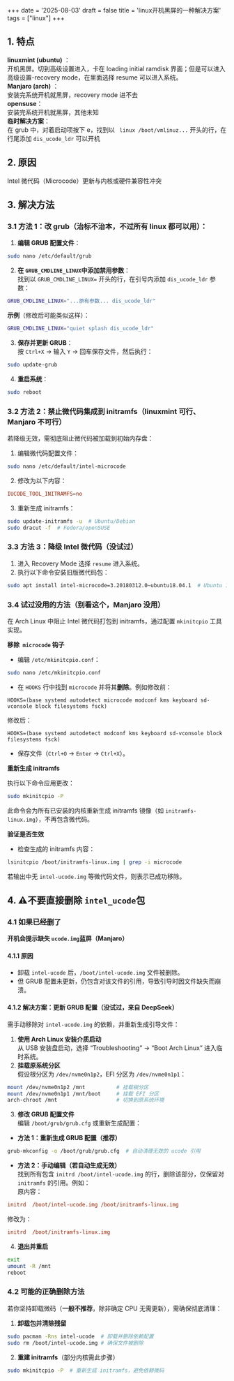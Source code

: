 +++
date = '2025-08-03'
draft = false
title = 'linux开机黑屏的一种解决方案'
tags = ["linux"]
+++
## 1. 特点

**linuxmint (ubuntu)** ：  
开机黑屏。切到高级设置进入，卡在 loading initial ramdisk 界面；但是可以进入高级设置-recovery mode，在里面选择 resume 可以进入系统。  
**Manjaro (arch)** ：  
安装完系统开机就黑屏，recovery mode 进不去  
**opensuse**：  
安装完系统开机就黑屏，其他未知  
**临时解决方案**：  
在 grub 中，对着启动项按下 e，找到以 ` linux /boot/vmlinuz...` 开头的行，在行尾添加 `dis_ucode_ldr` 可以开机
## 2. 原因
Intel 微代码（Microcode）更新与内核或硬件兼容性冲突
## 3. 解决方法
### 3.1 方法 1：改 grub（治标不治本，不过所有 linux 都可以用）：
1. **编辑 GRUB 配置文件**：

```bash
sudo nano /etc/default/grub
```
2. **在**​**​ `GRUB_CMDLINE_LINUX` ​**​**中添加禁用参数**：  
找到以 `GRUB_CMDLINE_LINUX=` 开头的行，在引号内添加 `dis_ucode_ldr` 参数：

```bash
GRUB_CMDLINE_LINUX="...原有参数... dis_ucode_ldr"
```

**示例**（修改后可能类似这样）：

```bash
GRUB_CMDLINE_LINUX="quiet splash dis_ucode_ldr"
```
3. **保存并更新 GRUB**：  
按 `Ctrl+X` → 输入 `Y` → 回车保存文件，然后执行：

```bash
sudo update-grub
```
4. **重启系统**：

```bash
sudo reboot
```

### 3.2 **方法 2：禁止微代码集成到 initramfs**（linuxmint 可行、Manjaro 不可行）

若降级无效，需彻底阻止微代码被加载到初始内存盘：

1. 编辑微代码配置文件：

```bash
sudo nano /etc/default/intel-microcode
```
2. 修改为以下内容：

```conf
IUCODE_TOOL_INITRAMFS=no
```
3. 重新生成 initramfs：

```bash
sudo update-initramfs -u  # Ubuntu/Debian
sudo dracut -f  # Fedora/openSUSE
```

### 3.3 **方法 3：降级 Intel 微代码**（没试过）

1. 进入 Recovery Mode 选择 `resume` 进入系统。
2. 执行以下命令安装旧版微代码包：

```bash
sudo apt install intel-microcode=3.20180312.0~ubuntu18.04.1  # Ubuntu 18.04 示例版本

```

### 3.4 试过没用的方法（别看这个，Manjaro 没用）

在 Arch Linux 中阻止 Intel 微代码打包到 initramfs，通过配置 `mkinitcpio` 工具实现。

**移除** **​ `microcode` ​**​ **钩子**

- 编辑 `/etc/mkinitcpio.conf`：

```bash
sudo nano /etc/mkinitcpio.conf
```
- 在 `HOOKS` 行中找到 `microcode` 并将其**删除**。例如修改前：

```
HOOKS=(base systemd autodetect microcode modconf kms keyboard sd-vconsole block filesystems fsck)
```

修改后：

```
HOOKS=(base systemd autodetect modconf kms keyboard sd-vconsole block filesystems fsck)
```
- 保存文件（`Ctrl+O` → `Enter` → `Ctrl+X`）。

**重新生成 initramfs**

执行以下命令应用更改：

```bash
sudo mkinitcpio -P
```

此命令会为所有已安装的内核重新生成 initramfs 镜像（如 `initramfs-linux.img`），不再包含微代码。

**验证是否生效**

- 检查生成的 initramfs 内容：

```bash
lsinitcpio /boot/initramfs-linux.img | grep -i microcode
```

若输出中无 `intel-ucode.img` 等微代码文件，则表示已成功移除。

## 4.  **⚠️不要直接删除**​**​ `intel_ucode` ​**​**包**

### 4.1 如果已经删了

**开机会提示缺失**​**​ `ucode.img` ​**​**蓝屏（Manjaro）**

#### 4.1.1 原因

- 卸载 `intel-ucode` 后，`/boot/intel-ucode.img` 文件被删除。
- 但 GRUB 配置未更新，仍包含对该文件的引用，导致引导时因文件缺失而崩溃。

#### 4.1.2 解决方案：更新 GRUB 配置（没试过，来自 DeepSeek）

需手动移除对 `intel-ucode.img` 的依赖，并重新生成引导文件：

1. **使用 Arch Linux 安装介质启动**  
从 USB 安装盘启动，选择 “Troubleshooting” → “Boot Arch Linux” 进入临时系统。
2. **挂载原系统分区**  
假设根分区为 `/dev/nvme0n1p2`，EFI 分区为 `/dev/nvme0n1p1`：

```bash
mount /dev/nvme0n1p2 /mnt          # 挂载根分区
mount /dev/nvme0n1p1 /mnt/boot     # 挂载 EFI 分区
arch-chroot /mnt                   # 切换到原系统环境
```
3. **修改 GRUB 配置文件**  
编辑 `/boot/grub/grub.cfg` 或重新生成配置：

- **方法 1：重新生成 GRUB 配置（推荐）**

```bash
grub-mkconfig -o /boot/grub/grub.cfg  # 自动清理无效的 ucode 引用
```
- **方法 2：手动编辑（若自动生成无效）**   
找到所有包含 `initrd /boot/intel-ucode.img` 的行，删除该部分，仅保留对 `initramfs` 的引用。例如：  
原内容：

```ini
initrd  /boot/intel-ucode.img /boot/initramfs-linux.img
```

修改为：

```ini
initrd  /boot/initramfs-linux.img
```
4. **退出并重启**

```bash
exit
umount -R /mnt
reboot
```

### 4.2 可能的正确删除方法

若你坚持卸载微码（**一般不推荐**，除非确定 CPU 无需更新），需确保彻底清理：

1. **卸载包并清除残留**

```bash
sudo pacman -Rns intel-ucode  # 卸载并删除依赖配置
sudo rm /boot/intel-ucode.img # 确保文件被删除
```
2. **重建 initramfs**（部分内核需此步骤）

```bash
sudo mkinitcpio -P  # 重新生成 initramfs，避免依赖微码
```
